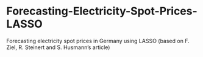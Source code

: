 # Forecasting-Electricity-Spot-Prices-LASSO
Forecasting electricity spot prices in Germany using LASSO (based on F. Ziel, R. Steinert and S. Husmann’s article)
